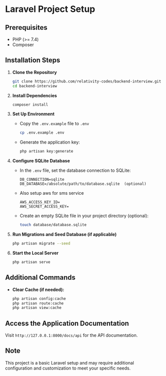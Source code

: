 # Laravel Project Setup

## Prerequisites

- PHP (>= 7.4)
- Composer

## Installation Steps

1. **Clone the Repository**

   ```bash
   git clone https://github.com/relativity-codes/backend-interview.git 
   cd backend-interview
   ```

2. **Install Dependencies**

   ```bash
   composer install
   ```

3. **Set Up Environment**
   - Copy the `.env.example` file to `.env`

        ```bash
        cp .env.example .env
        ```

   - Generate the application key:

        ```bash
        php artisan key:generate
        ```

4. **Configure SQLite Database**
   - In the `.env` file, set the database connection to SQLite:

        ```plaintext
        DB_CONNECTION=sqlite
        DB_DATABASE=/absolute/path/to/database.sqlite  (optional)
        ```

   - Also setup aws for sms service

        ```plaintext
        AWS_ACCESS_KEY_ID=
        AWS_SECRET_ACCESS_KEY=
        ```

    - Create an empty SQLite file in your project directory (optional):

        ```bash
        touch database/database.sqlite
        ```

5. **Run Migrations and Seed Database (if applicable)**

   ```bash
   php artisan migrate --seed
   ```

6. **Start the Local Server**

   ```bash
   php artisan serve
   ```

## Additional Commands

- **Clear Cache (if needed):**

  ```bash
  php artisan config:cache
  php artisan route:cache
  php artisan view:cache
  ```

## Access the Application Documentation

Visit `http://127.0.0.1:8000/docs/api` for the API documentation.

## Note

This project is a basic Laravel setup and may require additional configuration and customization to meet your specific needs.
